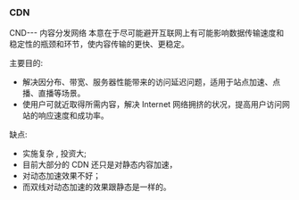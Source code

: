 ### CDN

CND--- 内容分发网络 本意在于尽可能避开互联网上有可能影响数据传输速度和稳定性的瓶颈和环节，使内容传输的更快、更稳定。

主要目的:

- 解决因分布、带宽、服务器性能带来的访问延迟问题，适用于站点加速、点播、直播等场景。
- 使用户可就近取得所需内容，解决 Internet 网络拥挤的状况，提高用户访问网站的响应速度和成功率。

缺点:

- 实施复杂 , 投资大;
- 目前大部分的 CDN 还只是对静态内容加速，
- 对动态加速效果不好；
- 而双线对动态加速的效果跟静态是一样的。
